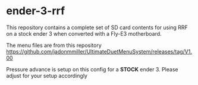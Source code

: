 # ender-3-rrf
This repository contains a complete set of SD card contents for using RRF on a stock ender 3 when converted with a Fly-E3 motherboard.

The menu files are from this repository https://github.com/jadonmmiller/UltimateDuetMenuSystem/releases/tag/V1.00

Pressure advance is setup on this config for a **STOCK** ender 3. Please adjust for your setup accordingly
